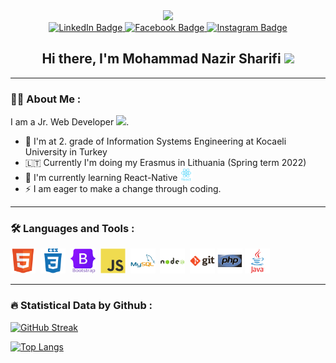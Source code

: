 <div id="header" align="center">
  <img src="https://media.giphy.com/media/jdPMeyv9rn0hZHh8n9/giphy.gif" width="100"/>
    <div id="badges">
      <a href="https://www.linkedin.com/in/nazir-sharifi-783ba0197/">
        <img src="https://img.shields.io/badge/LinkedIn-blue?style=for-the-badge&logo=linkedin&logoColor=white" alt="LinkedIn Badge"/>
      </a>
      <a href="https://www.facebook.com/profile.php?id=100037928569826">
        <img src="https://img.shields.io/badge/Facebook-blue?style=for-the-badge&logo=facebook&logoColor=white" alt="Facebook Badge"/>
      </a>
      <a href="https://www.instagram.com/mn_sharifi20/">
        <img src="https://img.shields.io/badge/Instagram-red?style=for-the-badge&logo=instagram&logoColor=white" alt="Instagram Badge"/>
      </a>
  </div>
<!--   <img src="https://komarev.com/ghpvc/?username=nazir20&style=flat-square&color=blue" alt=""/> -->
  <h2>
  Hi there, I'm Mohammad Nazir Sharifi
  <img src="https://media.giphy.com/media/hvRJCLFzcasrR4ia7z/giphy.gif" width="30px"/>
</h2>
</div>

---
  
### :man_technologist: About Me :
I am a Jr. Web Developer <img src="https://media.giphy.com/media/WUlplcMpOCEmTGBtBW/giphy.gif" width="30">.  
- :school: I'm at 2. grade of Information Systems Engineering  at Kocaeli University in Turkey
- :lithuania: Currently I'm doing my Erasmus in Lithuania (Spring term 2022)
- :seedling: I'm currently learning React-Native <img src="https://github.com/devicons/devicon/blob/master/icons/react/react-original-wordmark.svg"  title="CSS3" alt="CSS" width="20" height="20"/>&nbsp;
- :zap: I am eager to make a change through coding.
---

### :hammer_and_wrench: Languages and Tools :
<div>
  <img src="https://github.com/devicons/devicon/blob/master/icons/html5/html5-original.svg" title="HTML5" alt="HTML" width="40" height="40"/>&nbsp;
  <img src="https://github.com/devicons/devicon/blob/master/icons/css3/css3-plain-wordmark.svg"  title="CSS3" alt="CSS" width="40" height="40"/>&nbsp;
  <img src="https://github.com/devicons/devicon/blob/master/icons/bootstrap/bootstrap-original-wordmark.svg" title="Bootstrap" alt="Bootstrap" width="40" height="40"/>&nbsp;
  <img src="https://github.com/devicons/devicon/blob/master/icons/javascript/javascript-original.svg" title="JavaScript" alt="JavaScript" width="40" height="40"/>&nbsp;
  <img src="https://github.com/devicons/devicon/blob/master/icons/mysql/mysql-original-wordmark.svg" title="MySQL"  alt="MySQL" width="40" height="40"/>&nbsp;
  <img src="https://github.com/devicons/devicon/blob/master/icons/nodejs/nodejs-original-wordmark.svg" title="NodeJS" alt="NodeJS" width="40" height="40"/>&nbsp;
  <img src="https://github.com/devicons/devicon/blob/master/icons/git/git-original-wordmark.svg" title="Git" **alt="Git" width="40" height="40"/>
  <img src="https://github.com/devicons/devicon/blob/master/icons/php/php-original.svg" title="PHP" **alt="PHP" width="40" height="40"/>
  <img src="https://github.com/devicons/devicon/blob/master/icons/java/java-original-wordmark.svg" title="Java" alt="Java" width="40" height="40"/>&nbsp;
</div>

---

### :fire: Statistical Data by Github :
[![GitHub Streak](http://github-readme-streak-stats.herokuapp.com?user=nazir20&theme=dark&background=000000)](https://git.io/streak-stats)

[![Top Langs](https://github-readme-stats.vercel.app/api/top-langs/?username=nazir20&layout=compact&theme=vision-friendly-dark)](https://github.com/anuraghazra/github-readme-stats)


